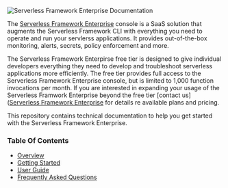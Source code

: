 ![Serverless Framework Enterprise Documentation](https://s3.amazonaws.com/assets.github.serverless/readme-serverless-enterprise-documentation-3.png)

The [Serverless Framework Enterprise](https://dashboard.serverless.com/) console is a SaaS solution that augments the Serverless Framework CLI with everything you need to operate and run your servlerss applications. It provides out-of-the-box monitoring, alerts, secrets, policy enforcement and more. 

The Serverless Framework Enterpirse free tier is designed to give individual developers everything they need to develop and troubleshoot serverless applications more efficiently. The free tier provides full access to the Serverless Framework Enterprise console, but is limited to 1,000 function invocations per month. If you are interested in expanding your usage of the Serverless Framwork Enterprise beyond the free tier [contact us]([Serverless Framework Enterprise](https://dashboard.serverless.com/) for details re available plans and pricing.

This repository contains technical documentation to help you get started with the Serverless Framework Enterprise.

### Table Of Contents

* [Overview](./docs/README.md)
* [Getting Started](./docs/getting-started.md)
* [User Guide](./docs/dashboard-user-guide.md)
* [Frequently Asked Questions](./docs/faq.md)
